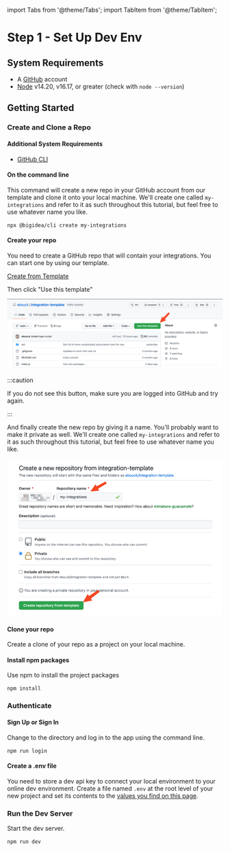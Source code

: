 import Tabs from '@theme/Tabs';
import TabItem from '@theme/TabItem';

# Step 1 - Set Up Dev Env

## System Requirements

* A [GitHub](https://github.com/) account
* [Node](https://nodejs.org/en/) v14.20, v16.17, or greater (check with `node --version`)

## Getting Started

### Create and Clone a Repo

<Tabs>
  <TabItem value="auto" label="Automated" default>

#### Additional System Requirements

* [GitHub CLI](https://cli.github.com/)

#### On the command line

This command will create a new repo in your GitHub account from our template and clone it onto your local machine. We'll create one called `my-integrations` and refer to it as such throughout this tutorial, but feel free to use whatever name you like.

```shell
npx @bigidea/cli create my-integrations
```

  </TabItem>
  <TabItem value="manual" label="Manual">

#### Create your repo

You need to create a GitHub repo that will contain your integrations. You can start one by using our template. 

[Create from Template](https://github.com/ebouck/integration-template)

Then click "Use this template"

![Use this template screenshot](./img/set-up-dev-env-1.png)

:::caution

If you do not see this button, make sure you are logged into GitHub and try again.

:::

And finally create the new repo by giving it a name. You'll probably want to make it private as well. We'll create one called `my-integrations` and refer to it as such throughout this tutorial, but feel free to use whatever name you like.

![Create cloned repo screenshot](./img/set-up-dev-env-2.png)

#### Clone your repo

Create a clone of your repo as a project on your local machine.

#### Install npm packages
Use npm to install the project packages

```shell
npm install
```


  </TabItem>
</Tabs>


### Authenticate 

<Tabs>
  <TabItem value="auto" label="Automated" default>

#### Sign Up or Sign In

Change to the directory and log in to the app using the command line.

```shell
npm run login
```

  </TabItem>
  <TabItem value="manual" label="Manual" default>

#### Create a .env file

You need to store a dev api key to connect your local environment to your online dev environment. Create a file named `.env` at the root level of your new project and set its contents to the [values you find on this page](https://integration.bigidea.io/prototype/integrations/envs/dev/setup).


  </TabItem>
</Tabs>


### Run the Dev Server

Start the dev server.
```shell
npm run dev
```

